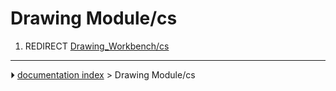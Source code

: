 # Drawing Module/cs
1.  REDIRECT [Drawing_Workbench/cs](Drawing_Workbench/cs.md)



---
⏵ [documentation index](../README.md) > Drawing Module/cs
